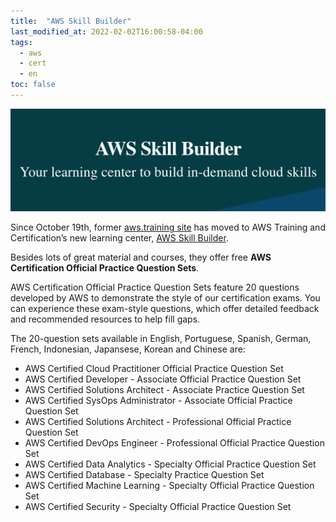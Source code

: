 ```yaml
---
title:  "AWS Skill Builder"
last_modified_at: 2022-02-02T16:00:58-04:00
tags:
  - aws
  - cert
  - en
toc: false
---
```


[![](/assets/images/posts/2022-01-02-skillbuilder.png)](https://explore.skillbuilder.aws/)

Since October 19th, former [aws.training site](https://www.aws.training/) has moved to AWS Training and Certification’s new learning center, [AWS Skill Builder](https://explore.skillbuilder.aws/).

Besides lots of great material and courses, they offer free **AWS Certification Official Practice Question Sets**.

AWS Certification Official Practice Question Sets feature 20 questions developed by AWS to demonstrate the style of our certification exams. You can experience these exam-style questions, which offer detailed feedback and recommended resources to help fill gaps.

The 20-question sets available in English, Portuguese, Spanish, German, French, Indonesian, Japansese, Korean and Chinese are:

 - AWS Certified Cloud Practitioner Official Practice Question Set
 - AWS Certified Developer - Associate Official Practice Question Set
 - AWS Certified Solutions Architect - Associate Practice Question Set
 - AWS Certified SysOps Administrator - Associate Official Practice Question Set
 - AWS Certified Solutions Architect - Professional Official Practice Question Set
 - AWS Certified DevOps Engineer - Professional Official Practice Question Set
 - AWS Certified Data Analytics - Specialty Official Practice Question Set
 - AWS Certified Database - Specialty Practice Question Set
 - AWS Certified Machine Learning - Specialty Official Practice Question Set
 - AWS Certified Security - Specialty Official Practice Question Set